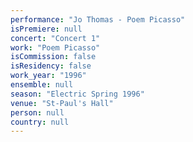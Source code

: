 ```yaml
---
performance: "Jo Thomas - Poem Picasso"
isPremiere: null
concert: "Concert 1"
work: "Poem Picasso"
isCommission: false
isResidency: false
work_year: "1996"
ensemble: null
season: "Electric Spring 1996"
venue: "St-Paul's Hall"
person: null
country: null
---
```


